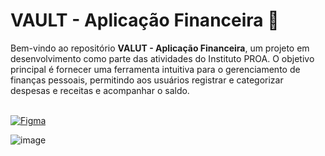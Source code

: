# VAULT - Aplicação Financeira :pushpin:

Bem-vindo ao repositório **VALUT - Aplicação Financeira**, um projeto em desenvolvimento como parte das atividades do Instituto PROA. O objetivo principal é fornecer uma ferramenta intuitiva para o gerenciamento de finanças pessoais, permitindo aos usuários registrar e categorizar despesas e receitas e acompanhar o saldo. <br><br>

[![Figma](https://img.shields.io/badge/Figma-F24E1E?style=for-the-badge&logo=figma&logoColor=white)](https://www.figma.com/design/Hq2EtnCkz3rGExbZVClqpC/Vault?node-id=0-1&t=U7Fi942RpqcB0h4u-1)

![image](https://github.com/user-attachments/assets/207c849e-ad24-4d3e-9761-ba54af533a9a)

